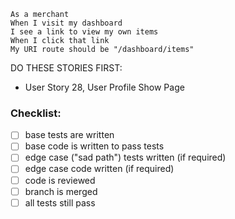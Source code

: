 ```
As a merchant
When I visit my dashboard
I see a link to view my own items
When I click that link
My URI route should be "/dashboard/items"
```

DO THESE STORIES FIRST:
- User Story 28, User Profile Show Page

### Checklist:

- [ ] base tests are written
- [ ] base code is written to pass tests
- [ ] edge case ("sad path") tests written (if required)
- [ ] edge case code written (if required)
- [ ] code is reviewed
- [ ] branch is merged
- [ ] all tests still pass
